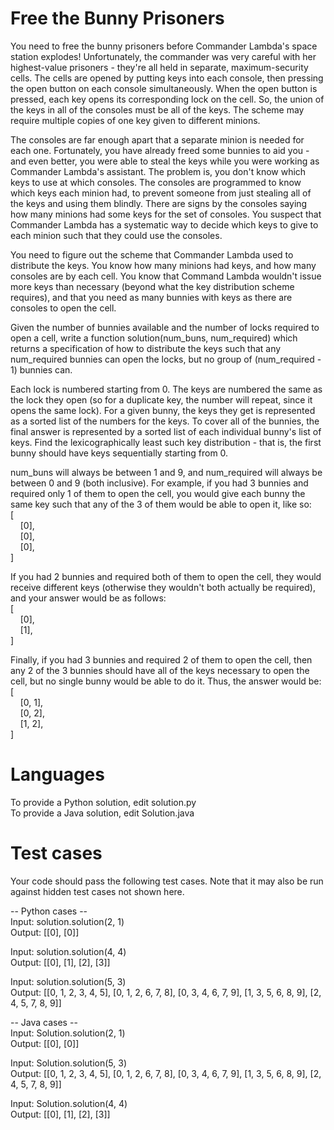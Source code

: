 Free the Bunny Prisoners
========================

You need to free the bunny prisoners before Commander Lambda's space station explodes! Unfortunately, the commander was very careful with her highest-value prisoners - they're all held in separate, maximum-security cells. The cells are opened by putting keys into each console, then pressing the open button on each console simultaneously. When the open button is pressed, each key opens its corresponding lock on the cell. So, the union of the keys in all of the consoles must be all of the keys. The scheme may require multiple copies of one key given to different minions.

The consoles are far enough apart that a separate minion is needed for each one. Fortunately, you have already freed some bunnies to aid you - and even better, you were able to steal the keys while you were working as Commander Lambda's assistant. The problem is, you don't know which keys to use at which consoles. The consoles are programmed to know which keys each minion had, to prevent someone from just stealing all of the keys and using them blindly. There are signs by the consoles saying how many minions had some keys for the set of consoles. You suspect that Commander Lambda has a systematic way to decide which keys to give to each minion such that they could use the consoles.

You need to figure out the scheme that Commander Lambda used to distribute the keys. You know how many minions had keys, and how many consoles are by each cell.  You know that Command Lambda wouldn't issue more keys than necessary (beyond what the key distribution scheme requires), and that you need as many bunnies with keys as there are consoles to open the cell.

Given the number of bunnies available and the number of locks required to open a cell, write a function solution(num_buns, num_required) which returns a specification of how to distribute the keys such that any num_required bunnies can open the locks, but no group of (num_required - 1) bunnies can.

Each lock is numbered starting from 0. The keys are numbered the same as the lock they open (so for a duplicate key, the number will repeat, since it opens the same lock). For a given bunny, the keys they get is represented as a sorted list of the numbers for the keys. To cover all of the bunnies, the final answer is represented by a sorted list of each individual bunny's list of keys.  Find the lexicographically least such key distribution - that is, the first bunny should have keys sequentially starting from 0.

num_buns will always be between 1 and 9, and num_required will always be between 0 and 9 (both inclusive).  For example, if you had 3 bunnies and required only 1 of them to open the cell, you would give each bunny the same key such that any of the 3 of them would be able to open it, like so:  
[  
&nbsp;&nbsp;&nbsp;&nbsp;[0],  
&nbsp;&nbsp;&nbsp;&nbsp;[0],  
&nbsp;&nbsp;&nbsp;&nbsp;[0],  
]

If you had 2 bunnies and required both of them to open the cell, they would receive different keys (otherwise they wouldn't both actually be required), and your answer would be as follows:  
[  
&nbsp;&nbsp;&nbsp;&nbsp;[0],  
&nbsp;&nbsp;&nbsp;&nbsp;[1],  
]

Finally, if you had 3 bunnies and required 2 of them to open the cell, then any 2 of the 3 bunnies should have all of the keys necessary to open the cell, but no single bunny would be able to do it.  Thus, the answer would be:  
[  
&nbsp;&nbsp;&nbsp;&nbsp;[0, 1],  
&nbsp;&nbsp;&nbsp;&nbsp;[0, 2],  
&nbsp;&nbsp;&nbsp;&nbsp;[1, 2],  
]

Languages
=========

To provide a Python solution, edit solution.py  
To provide a Java solution, edit Solution.java

Test cases
==========
Your code should pass the following test cases.
Note that it may also be run against hidden test cases not shown here.

-- Python cases --  
Input: solution.solution(2, 1)  
Output: [[0], [0]]  

Input: solution.solution(4, 4)  
Output: [[0], [1], [2], [3]]  

Input: solution.solution(5, 3)  
Output: [[0, 1, 2, 3, 4, 5], [0, 1, 2, 6, 7, 8], [0, 3, 4, 6, 7, 9], [1, 3, 5, 6, 8, 9], [2, 4, 5, 7, 8, 9]]  

-- Java cases --  
Input: Solution.solution(2, 1)  
Output: [[0], [0]]  

Input: Solution.solution(5, 3)  
Output: [[0, 1, 2, 3, 4, 5], [0, 1, 2, 6, 7, 8], [0, 3, 4, 6, 7, 9], [1, 3, 5, 6, 8, 9], [2, 4, 5, 7, 8, 9]]  

Input: Solution.solution(4, 4)  
Output: [[0], [1], [2], [3]]
